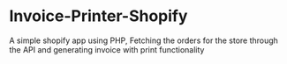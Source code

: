 # Invoice-Printer-Shopify

 A simple shopify app using PHP, Fetching the orders for the store through the API and generating invoice with print functionality
 

